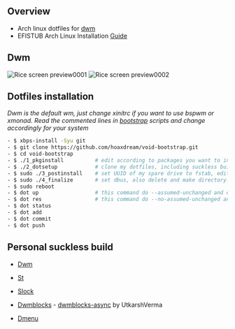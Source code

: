 ## Overview

* Arch linux dotfiles for [dwm](http://suckless.org/)
* EFISTUB Arch Linux Installation [Guide](https://github.com/hoaxdream/void-dots/blob/main/.config/dev/notes/VOID.md)

## Dwm
![Rice screen preview0001](https://i.imgur.com/O9IjRg3.png)
![Rice screen preview0002](https://i.imgur.com/JPoX6H9.png)

## Dotfiles installation
*Dwm is the default wm, just change xinitrc if you want to use bspwm or xmonad.*
*Read the commented lines in [bootstrap](https://github.com/hoaxdream/void-bootstrap) scripts and change accordingly for your system*
```sh
- $ xbps-install -Syu git
- $ git clone https://github.com/hoaxdream/void-bootstrap.git
- $ cd void-bootstrap
- $ ./1_pkginstall          # edit according to packages you want to install.
- $ ./2_dotsetup            # clone my dotfiles, including suckless builds and install them.
- $ sudo ./3_postinstall    # set UUID of my spare drive to fstab, edit accordingly.
- $ sudo ./4_finalize       # set dbus, also delete and make directory.
- $ sudo reboot
- $ dot up                  # this command do --assumed-unchanged and delete LICENSE, README.md in $HOME
- $ dot res                 # this command do --no-assumed-unchanged and restore LICENSE, README.md in $HOME
- $ dot status
- $ dot add
- $ dot commit
- $ dot push
```

## Personal suckless build

- [Dwm](https://github.com/hoaxdream/arch-dwm)

- [St](https://github.com/hoaxdream/arch-st)

- [Slock](https://github.com/hoaxdream/arch-slock)

- [Dwmblocks](https://github.com/hoaxdream/arch-dwmblocks) - [dwmblocks-async](https://github.com/UtkarshVerma/dwmblocks-async) by UtkarshVerma

- [Dmenu](https://github.com/hoaxdream/arch-dmenu)
